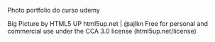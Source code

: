 Photo portfolio do curso udemy

Big Picture by HTML5 UP
html5up.net | @ajlkn
Free for personal and commercial use under the CCA 3.0 license (html5up.net/license)
